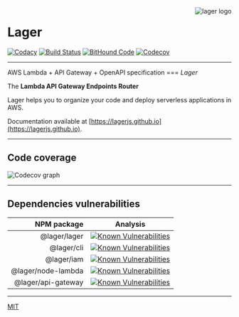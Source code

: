 <img align="right" alt="lager logo" src="https://raw.githubusercontent.com/lagerjs/lager/master/img/lager-logo2.png" />

# Lager

[![Codacy](https://api.codacy.com/project/badge/Grade/954f7e9ff9d243e59dfb43d8c63f106c)](https://www.codacy.com/app/lagerjs/lager?utm_source=github.com&utm_medium=referral&utm_content=lagerjs/lager&utm_campaign=badger)
[![Build Status](https://travis-ci.org/lagerjs/lager.svg)](https://travis-ci.org/lagerjs/lager)
[![BitHound Code](https://www.bithound.io/github/lagerjs/lager/badges/code.svg)](https://www.bithound.io/github/lagerjs/lager)
[![Codecov](https://codecov.io/gh/lagerjs/lager/branch/master/graph/badge.svg)](https://codecov.io/gh/lagerjs/lager)

---

AWS Lambda + API Gateway + OpenAPI specification === *Lager*

The **Lambda API Gateway Endpoints Router**

Lager helps you to organize your code and deploy serverless applications in AWS.

Documentation available at [https://lagerjs.github.io](https://lagerjs.github.io).

---

## Code coverage

![Codecov graph](https://codecov.io/gh/lagerjs/lager/branch/master/graphs/icicle.svg "Code coverage")

---

## Dependencies vulnerabilities

| NPM package        | Analysis                                                                                                                       |
| ------------------:| ------------------------------------------------------------------------------------------------------------------------------ |
|       @lager/lager | [![Known Vulnerabilities](https://snyk.io/test/npm/@lager/lager/badge.svg)](https://snyk.io/test/npm/@lager/lager)             |
|         @lager/cli | [![Known Vulnerabilities](https://snyk.io/test/npm/@lager/cli/badge.svg)](https://snyk.io/test/npm/@lager/cli)                 |
|         @lager/iam | [![Known Vulnerabilities](https://snyk.io/test/npm/@lager/iam/badge.svg)](https://snyk.io/test/npm/@lager/iam)                 |
| @lager/node-lambda | [![Known Vulnerabilities](https://snyk.io/test/npm/@lager/node-lambda/badge.svg)](https://snyk.io/test/npm/@lager/node-lambda) |
| @lager/api-gateway | [![Known Vulnerabilities](https://snyk.io/test/npm/@lager/api-gateway/badge.svg)](https://snyk.io/test/npm/@lager/api-gateway) |

---

[MIT](LICENSE)
